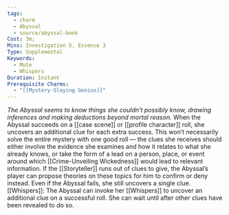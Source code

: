 ```yaml
---
tags:
  - charm
  - Abyssal
  - source/abyssal-book
Cost: 3m; 
Mins: Investigation 5, Essence 3
Type: Supplemental
Keywords:
  - Mute
  - Whispers
Duration: Instant
Prerequisite Charms:
  - "[[Mystery-Slaying Genius]]"
---
```

*The Abyssal seems to know things she couldn’t possibly know, drawing inferences and making deductions beyond mortal reason.*
When the Abyssal succeeds on a [[case scene]] or [[profile character]] roll, she uncovers an additional clue for each extra success. This won’t necessarily solve the entire mystery with one good roll — the clues she receives should either involve the evidence she examines and how it relates to what she already knows, or take the form of a lead on a person, place, or event around which [[Crime-Unveiling Wickedness]] would lead to relevant information. If the [[Storyteller]] runs out of clues to give, the Abyssal’s player can propose theories on these topics for him to confirm or deny instead.
Even if the Abyssal fails, she still uncovers a single clue.
[[Whispers]]: The Abyssal can invoke her [[Whispers]] to uncover an additional clue on a successful roll. She can wait until after other clues have been revealed to do so.